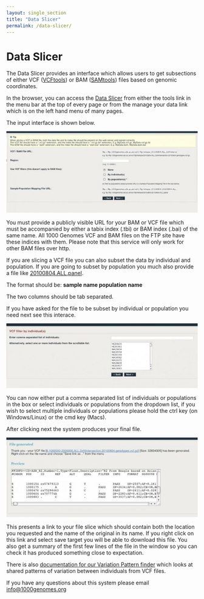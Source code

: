 ```yaml
---
layout: single_section
title: "Data Slicer"
permalink: /data-slicer/
---
```


# Data Slicer

The Data Slicer provides an interface which allows users to get subsections of either VCF ([VCFtools](http://vcftools.sourceforge.net/specs.html)) or BAM ([SAMtools](http://samtools.sourceforge.net/)) files based on genomic coordinates.

In the browser, you can access the [Data Slicer]({{site.browser_url}}/Homo_sapiens/UserData/SelectSlice) from either the tools link in the menu bar at the top of every page or from the manage your data link which is on the left hand menu of many pages.

The input interface is shown below.

![data slicer input field](/sites/1000genomes.org/files/resize/documents/data_slicer_input_test-722x306.jpg "data slicer input")

You must provide a publicly visible URL for your BAM or VCF file which must be accompanied by either a tabix index (.tbi) or BAM index (.bai) of the same name. All 1000 Genomes VCF and BAM files on the FTP site have these indices with them. Please note that this service will only work for other BAM files over http.

If you are slicing a VCF file you can also subset the data by individual and population. If you are going to subset by population you much also provide a file like [20100804.ALL.panel](ftp://ftp.1000genomes.ebi.ac.uk/vol1/ftp/release/20100804/20100804.ALL.panel).

The format should be: **sample name population name**

The two columns should be tab separated.

If you have asked for the file to be subset by individual or population you need next see this interace.

![select individuals](/sites/1000genomes.org/files/resize/documents/ds_select_sample-722x244.jpg "select individuals")

You can now either put a comma separated list of individuals or populations in the box or select individuals or populations from the dropdown list, if you wish to select multiple individuals or populations please hold the ctrl key (on Windows/Linux) or the cmd key (Macs).

After clicking next the system produces your final file.

![data slicer output](/sites/1000genomes.org/files/resize/documents/ds_final-741x307.jpg "data slicer output")

This presents a link to your file slice which should contain both the location you requested and the name of the original in its name. If you right click on this link and select save target you will be able to download this file. You also get a summary of the first few lines of the file in the window so you can check it has produced something close to expectation.

There is also [documentation for our Variation Pattern finder](/variation-pattern-finder) which looks at shared patterns of variation between individuals from VCF files.

If you have any questions about this system please email [info@1000genomes.org](mailto:info@1000genomes.org)
